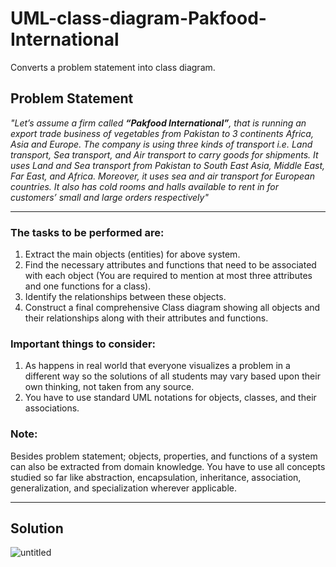 # UML-class-diagram-Pakfood-International
Converts a problem statement into class diagram.
## Problem Statement
*"Let’s assume a firm called **“Pakfood International”**, that is running an export trade business of vegetables from Pakistan to 3 continents Africa, Asia and Europe. The company is using three kinds of transport i.e. Land transport, Sea transport, and Air transport to carry goods for shipments. It uses Land and Sea transport from Pakistan to South East Asia, Middle East, Far East, and Africa. Moreover, it uses sea and air transport for European countries. It also has cold rooms and halls available to rent in for customers’ small and large orders respectively"*

---
### The tasks to be performed are:
1.	Extract the main objects (entities) for above system.
2.	Find the necessary attributes and functions that need to be associated with each object (You are required to mention at most three attributes and one functions for a class).
3.	Identify the relationships between these objects.
4.	Construct a final comprehensive Class diagram showing all objects and their relationships along with their attributes and functions.

### Important things to consider:
1.	As happens in real world that everyone visualizes a problem in a different way so the solutions of all students may vary based upon their own thinking, not taken from any source.
2.	You have to use standard UML notations for objects, classes, and their associations.

### Note:
Besides problem statement; objects, properties, and functions of a system can also be extracted from domain knowledge. You have to use all concepts studied so far like abstraction, encapsulation, inheritance, association, generalization, and specialization wherever applicable.

---
## Solution
![untitled](https://user-images.githubusercontent.com/41892175/45937408-41b26000-bff2-11e8-8111-0203fddcb9b2.jpg)
